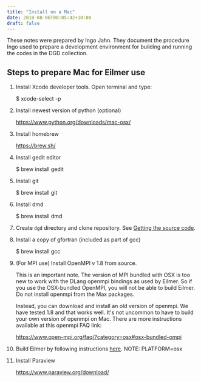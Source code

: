 ```yaml
---
title: "Install on a Mac"
date: 2018-08-06T08:05:42+10:00
draft: false
---
```


These notes were prepared by Ingo Jahn.
They document the procedure Ingo used to prepare
a development environment for building and running
the codes in the DGD collection.

## Steps to prepare Mac for Eilmer use

1. Install Xcode developer tools. Open terminal and type:

    $ xcode-select -p

2. Install newest version of python (optional)

    https://www.python.org/downloads/mac-osx/

3. Install homebrew

    https://brew.sh/

4. Install gedit editor

    $ brew install gedit

5. Install git

    $ brew install git

6. Install dmd

    $ brew install dmd

7. Create `dgd` directory and clone repository.  See [Getting the source code](/docs/getting-started/#getting-the-source-code).

8. Install a copy of gfortran (included as part of gcc)

    $ brew install gcc

9. (For MPI use) Install OpenMPI v 1.8 from source.

    This is an important note. The version of MPI bundled with OSX is too new to
    work with the DLang openmpi bindings as used by Eilmer. So if you use the
    OSX-bundled OpenMPI, you will not be able to build Eilmer. Do not install
    openmpi from the Max packages.

    Instead, you can download and install an old version of openmpi. We have
    tested 1.8 and that works well. It's not uncommon to have to build your
    own version of openmpi on Mac. There are more instructions available
    at this openmpi FAQ link:

    https://www.open-mpi.org/faq/?category=osx#osx-bundled-ompi

10. Build Eilmer by following instructions [here](/docs/getting-started). NOTE: PLATFORM=osx 

11. Install Paraview
   
    https://www.paraview.org/download/


